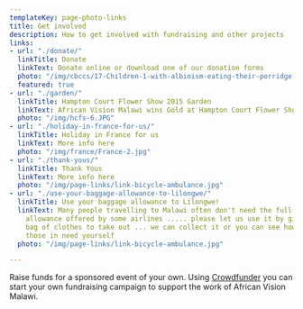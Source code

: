 ```yaml
---
templateKey: page-photo-links
title: Get involved
description: How to get involved with fundraising and other projects
links:
- url: "./donate/"
  linkTitle: Donate
  linkText: Donate online or download one of our donation forms
  photo: "/img/cbccs/17-Children-1-with-albinism-eating-their-porridge.jpg"
  featured: true
- url: "./garden/"
  linkTitle: Hampton Court Flower Show 2015 Garden
  linkText: African Vision Malawi wins Gold at Hampton Court Flower Show
  photo: "/img/hcfs-6.JPG"
- url: "./holiday-in-france-for-us/"
  linkTitle: Holiday in France for us
  linkText: More info here
  photo: "/img/france/France-2.jpg"
- url: "./thank-yous/"
  linkTitle: Thank Yous
  linkText: More info here
  photo: "/img/page-links/link-bicycle-ambulance.jpg"
- url: "./use-your-baggage-allowance-to-lilongwe/"
  linkTitle: Use your baggage allowance to Lilongwe!
  linkText: Many people travelling to Malawi often don't need the full 46kg weight
    allowance offered by some airlines ..... please let us use it by giving you a
    bag of clothes to take out ... we can collect it or you can see how it reaches
    those in need yourself
  photo: "/img/page-links/link-bicycle-ambulance.jpg"

---
```

Raise funds for a sponsored event of your own. Using [Crowdfunder](https://www.crowdfunder.co.uk/apf/step/basics/7nPGOrqW) you can start your own fundraising campaign to support the work of African Vision Malawi.